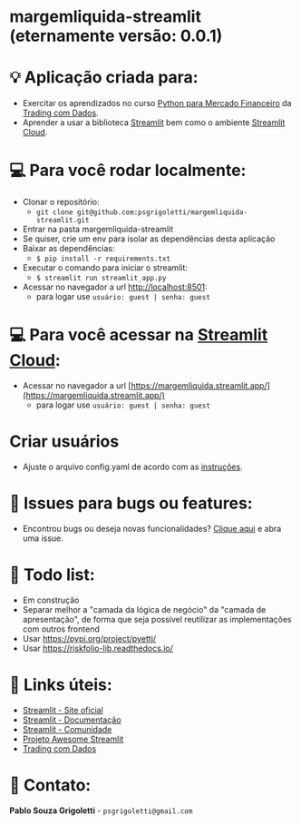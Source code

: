 # margemliquida-streamlit (eternamente versão: 0.0.1)

# :bulb: Aplicação criada para:
- Exercitar os aprendizados no curso [Python para Mercado Financeiro](https://hotmart.com/pt-br/marketplace/produtos/python-para-mercado-financeiro/) da [Trading com Dados](https://tradingcomdados.com/).
- Aprender a usar a biblioteca [Streamlit](https://streamlit.io/) bem como o ambiente [Streamlit Cloud](https://streamlit.io/cloud).

# :computer: Para você rodar localmente:

- Clonar o repositório:
  - ```git clone git@github.com:psgrigoletti/margemliquida-streamlit.git``` 
- Entrar na pasta margemliquida-streamlit
- Se quiser, crie um env para isolar as dependências desta aplicação
- Baixar as dependências:
  - ```$ pip install -r requirements.txt ```
- Executar o comando para iniciar o streamlit:
  - ```$ streamlit run streamlit_app.py```
- Acessar no navegador a url [http://localhost:8501](http://localhost:8501/):
  - para logar use ```usuário: guest | senha: guest```

# :computer: Para você acessar na [Streamlit Cloud](https://streamlit.io/cloud):
- Acessar no navegador a url [https://margemliquida.streamlit.app/](https://margemliquida.streamlit.app/)
  - para logar use ```usuário: guest | senha: guest```

# Criar usuários
- Ajuste o arquivo config.yaml de acordo com as [instruções](https://blog.streamlit.io/streamlit-authenticator-part-1-adding-an-authentication-component-to-your-app/).

# :bug: Issues para bugs ou features:
- Encontrou bugs ou deseja novas funcionalidades? [Clique aqui](https://github.com/psgrigoletti/margemliquida-streamlit/issues/new) e abra uma issue.

# :construction: Todo list:
- Em construção
- Separar melhor a "camada da lógica de negócio" da "camada de apresentação", de forma que seja possível reutilizar as implementações com outros frontend
- Usar https://pypi.org/project/pyettj/
- Usar https://riskfolio-lib.readthedocs.io/

# :pill: Links úteis:
- [Streamlit - Site oficial](http://streamlit.io) 
- [Streamlit - Documentação](http://docs.streamlit.io) 
- [Streamlit - Comunidade](http://discuss.streamlit.io) 
- [Projeto Awesome Streamlit](http://awesome-streamlit.org)
- [Trading com Dados](https://www.tradingcomdados.com.br/)

# :email: Contato:
**Pablo Souza Grigoletti** - ```psgrigoletti@gmail.com```
